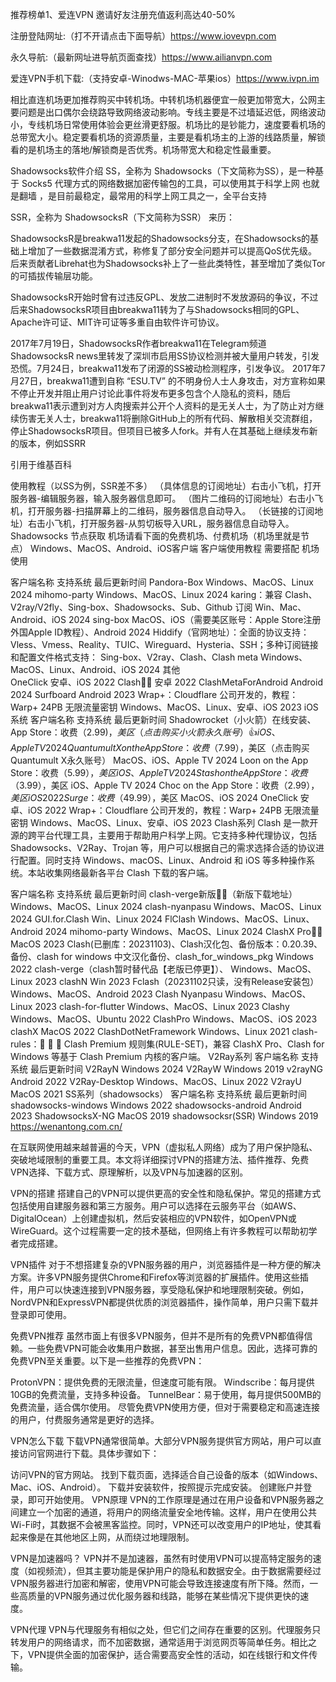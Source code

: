 推荐榜单1、爱连VPN 邀请好友注册充值返利高达40-50% 

注册登陆网址:（打不开请点击下面导航）https://www.iovevpn.com

永久导航:（最新网址进导航页面查找）https://www.ailianvpn.com

爱连VPN手机下载:（支持安卓-Winodws-MAC-苹果ios）https://www.ivpn.im

相比直连机场更加推荐购买中转机场。中转机场机器便宜一般更加带宽大，公网主要问题是出口偶尔会绕路导致网络波动影响。专线主要是不过墙延迟低，网络波动小，专线机场日常使用体验会更丝滑更舒服。机场比的是钞能力，速度要看机场的总带宽大小。稳定要看机场的资源质量，主要是看机场主的上游的线路质量，解锁看的是机场主的落地/解锁商是否优秀。机场带宽大和稳定性最重要。

Shadowsocks软件介绍
SS，全称为 Shadowsocks（下文简称为SS），是一种基于 Socks5 代理方式的网络数据加密传输包的工具，可以使用其于科学上网 也就是翻墙 ，是目前最稳定，最常用的科学上网工具之一，全平台支持

SSR，全称为 ShadowsocksR（下文简称为SSR） 来历：

ShadowsocksR是breakwa11发起的Shadowsocks分支，在Shadowsocks的基础上增加了一些数据混淆方式，称修复了部分安全问题并可以提高QoS优先级。后来贡献者Librehat也为Shadowsocks补上了一些此类特性，甚至增加了类似Tor的可插拔传输层功能。

ShadowsocksR开始时曾有过违反GPL、发放二进制时不发放源码的争议，不过后来ShadowsocksR项目由breakwa11转为了与Shadowsocks相同的GPL、Apache许可证、MIT许可证等多重自由软件许可协议。

2017年7月19日，ShadowsocksR作者breakwa11在Telegram频道ShadowsocksR news里转发了深圳市启用SS协议检测并被大量用户转发，引发恐慌。7月24日，breakwa11发布了闭源的SS被动检测程序，引发争议。 2017年7月27日，breakwa11遭到自称 “ESU.TV” 的不明身份人士人身攻击，对方宣称如果不停止开发并阻止用户讨论此事件将发布更多包含个人隐私的资料，随后breakwa11表示遭到对方人肉搜索并公开个人资料的是无关人士，为了防止对方继续伤害无关人士，breakwa11将删除GitHub上的所有代码、解散相关交流群组，停止ShadowsocksR项目。但项目已被多人fork。并有人在其基础上继续发布新的版本，例如SSRR

引用于维基百科

使用教程（以SS为例，SSR差不多）
（具体信息的订阅地址）右击小飞机，打开服务器-编辑服务器，输入服务器信息即可。
（图片二维码的订阅地址）右击小飞机，打开服务器-扫描屏幕上的二维码，服务器信息自动导入。
（长链接的订阅地址）右击小飞机，打开服务器-从剪切板导入URL，服务器信息自动导入。
Shadowsocks 节点获取
机场请看下面的免费机场、付费机场（机场里就是节点）
Windows、MacOS、Android、iOS客户端
客户端使用教程 需要搭配 机场 使用

客户端名称	支持系统	最后更新时间
Pandora-Box	Windows、MacOS、Linux	2024
mihomo-party	Windows、MacOS、Linux	2024
karing：兼容 Clash、V2ray/V2fly、Sing-box、Shadowsocks、Sub、Github 订阅	Win、Mac、Android、iOS	2024
sing-box	MacOS、iOS（需要美区账号：Apple Store注册外国Apple ID教程）、Android	2024
Hiddify（官网地址）：全面的协议支持：Vless、Vmess、Reality、TUIC、Wireguard、Hysteria、SSH；多种订阅链接和配置文件格式支持： Sing-box、V2ray、Clash、Clash meta	Windows、MacOS、Linux、Android、iOS	2024
其他	
OneClick	安卓、iOS	2022
Clash👍🏻	安卓	2022
ClashMetaForAndroid	Android	2024
Surfboard	Android	2023
Wrap+：Cloudflare 公司开发的，教程：Warp+ 24PB 无限流量密钥	Windows、MacOS、Linux、安卓、iOS	2023
iOS系统
客户端名称	支持系统	最后更新时间
Shadowrocket（小火箭）在线安装、App Store：收费（$2.99)，美区（点击购买小火箭永久账号）👍	iOS、Apple TV	2024
Quantumult X on the App Store：收费（$7.99），美区（点击购买Quantumult X永久账号）	MacOS、iOS、Apple TV	2024
Loon on the App Store：收费（$5.99），美区	iOS、Apple TV	2024
Stash on the App Store：收费（$3.99），美区	iOS、Apple TV	2024
Choc on the App Store：收费（$2.99），美区	iOS	2022
Surge：收费（$49.99），美区	MacOS、iOS	2024
OneClick	安卓、iOS	2022
Wrap+：Cloudflare 公司开发的，教程：Warp+ 24PB 无限流量密钥	Windows、MacOS、Linux、安卓、iOS	2023
Clash系列
Clash 是一款开源的跨平台代理工具，主要用于帮助用户科学上网。它支持多种代理协议，包括 Shadowsocks、V2Ray、Trojan 等，用户可以根据自己的需求选择合适的协议进行配置。同时支持 Windows、macOS、Linux、Android 和 iOS 等多种操作系统。本站收集网络最新各平台 Clash 下载的客户端。

客户端名称	支持系统	最后更新时间
clash-verge新版👍🏻（新版下载地址）	Windows、MacOS、Linux	2024
clash-nyanpasu	Windows、MacOS、Linux	2024
GUI.for.Clash	Win、Linux	2024
FlClash	Windows、MacOS、Linux、Android	2024
mihomo-party	Windows、MacOS、Linux	2024
ClashX Pro👍🏻	MacOS	2023
Clash(已删库：20231103)、Clash汉化包、备份版本：0.20.39、备份、clash for windows 中文汉化备份、clash_for_windows_pkg	Windows	2022
clash-verge（clash暂时替代品【老版已停更】）、	Windows、MacOS、Linux	2023
clashN	Win	2023
Fclash（20231102只读，没有Release安装包）	Windows、MacOS、Android	2023
Clash Nyanpasu	Windows、MacOS、Linux	2023
clash-for-flutter	Windows、MacOS、Linux	2023
Clashy	Windows、MacOS、Ubuntu	2022
ClashPro	Windows、MacOS、iOS	2023
clashX	MacOS	2022
ClashDotNetFramework	Windows、Linux	2021
clash-rules：🦄️ 🎃 👻 Clash Premium 规则集(RULE-SET)，兼容 ClashX Pro、Clash for Windows 等基于 Clash Premium 内核的客户端。
V2Ray系列
客户端名称	支持系统	最后更新时间
V2RayN	Windows	2024
V2RayW	Windows	2019
v2rayNG	Android	2022
V2Ray-Desktop	Windows、MacOS、Linux	2022
V2rayU	MacOS	2021
SS系列（shadowsocks）
客户端名称	支持系统	最后更新时间
shadowsocks-windows	Windows	2022
shadowsocks-android	Android	2023
ShadowsocksX-NG	MacOS	2019
shadowsocksr(SSR)	Windows	2019
https://wenantong.com.cn/

在互联网使用越来越普遍的今天，VPN（虚拟私人网络）成为了用户保护隐私、突破地域限制的重要工具。本文将详细探讨VPN的搭建方法、插件推荐、免费VPN选择、下载方式、原理解析，以及VPN与加速器的区别。

VPN的搭建
搭建自己的VPN可以提供更高的安全性和隐私保护。常见的搭建方式包括使用自建服务器和第三方服务。用户可以选择在云服务平台（如AWS、DigitalOcean）上创建虚拟机，然后安装相应的VPN软件，如OpenVPN或WireGuard。这个过程需要一定的技术基础，但网络上有许多教程可以帮助初学者完成搭建。

VPN插件
对于不想搭建复杂的VPN服务器的用户，浏览器插件是一种方便的解决方案。许多VPN服务提供Chrome和Firefox等浏览器的扩展插件。使用这些插件，用户可以快速连接到VPN服务器，享受隐私保护和地理限制突破。例如，NordVPN和ExpressVPN都提供优质的浏览器插件，操作简单，用户只需下载并登录即可使用。

免费VPN推荐
虽然市面上有很多VPN服务，但并不是所有的免费VPN都值得信赖。一些免费VPN可能会收集用户数据，甚至出售用户信息。因此，选择可靠的免费VPN至关重要。以下是一些推荐的免费VPN：

ProtonVPN：提供免费的无限流量，但速度可能有限。
Windscribe：每月提供10GB的免费流量，支持多种设备。
TunnelBear：易于使用，每月提供500MB的免费流量，适合偶尔使用。
尽管免费VPN使用方便，但对于需要稳定和高速连接的用户，付费服务通常是更好的选择。

VPN怎么下载
下载VPN通常很简单。大部分VPN服务提供官方网站，用户可以直接访问官网进行下载。具体步骤如下：

访问VPN的官方网站。
找到下载页面，选择适合自己设备的版本（如Windows、Mac、iOS、Android）。
下载并安装软件，按照提示完成安装。
创建账户并登录，即可开始使用。
VPN原理
VPN的工作原理是通过在用户设备和VPN服务器之间建立一个加密的通道，将用户的网络流量安全地传输。这样，用户在使用公共Wi-Fi时，其数据不会被黑客监控。同时，VPN还可以改变用户的IP地址，使其看起来像是在其他地区上网，从而绕过地理限制。

VPN是加速器吗？
VPN并不是加速器，虽然有时使用VPN可以提高特定服务的速度（如视频流），但其主要功能是保护用户的隐私和数据安全。由于数据需要经过VPN服务器进行加密和解密，使用VPN可能会导致连接速度有所下降。然而，一些高质量的VPN服务通过优化服务器和线路，能够在某些情况下提供更快的速度。

VPN代理
VPN与代理服务有相似之处，但它们之间存在重要的区别。代理服务只转发用户的网络请求，而不加密数据，通常适用于浏览网页等简单任务。相比之下，VPN提供全面的加密保护，适合需要高安全性的活动，如在线银行和文件传输。
